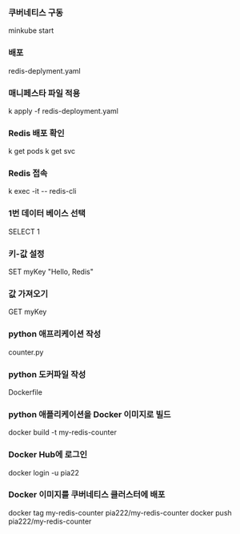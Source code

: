 ### 쿠버네티스 구동
minkube start

### 배포
redis-deplyment.yaml 

### 매니페스타 파일 적용
k apply -f redis-deployment.yaml

### Redis 배포 확인
k get pods
k get svc

### Redis 접속
k exec -it <redis-pod-name> -- redis-cli

### 1번 데이터 베이스 선택
SELECT 1

### 키-값 설정
SET myKey "Hello, Redis"

### 값 가져오기
GET myKey

### python 애프리케이션 작성
counter.py

### python 도커파일 작성
Dockerfile

### python 애플리케이션을 Docker 이미지로 빌드
docker build -t my-redis-counter

### Docker Hub에 로그인
docker login -u pia22

### Docker 이미지를 쿠버네티스 클러스터에 배포
docker tag my-redis-counter pia222/my-redis-counter
docker push pia222/my-redis-counter


